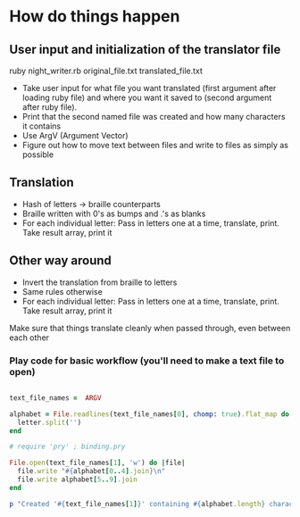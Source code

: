# How do things happen

## User input and initialization of the translator file

ruby night_writer.rb original_file.txt translated_file.txt

- Take user input for what file you want translated (first argument after loading ruby file) and where you want it saved to (second argument after ruby file).
- Print that the second named file was created and how many characters it contains
- Use ArgV (Argument Vector)
- Figure out how to move text between files and write to files as simply as possible

## Translation

- Hash of letters -> braille counterparts
- Braille written with 0's as bumps and .'s as blanks
- For each individual letter: Pass in letters one at a time, translate, print. Take result array, print it


## Other way around

- Invert the translation from braille to letters
- Same rules otherwise
- For each individual letter: Pass in letters one at a time, translate, print. Take result array, print it


Make sure that things translate cleanly when passed through, even between each other


### Play code for basic workflow (you'll need to make a text file to open)

```ruby

text_file_names =  ARGV

alphabet = File.readlines(text_file_names[0], chomp: true).flat_map do |letter|
  letter.split('')
end

# require 'pry' ; binding.pry

File.open(text_file_names[1], 'w') do |file|
  file.write "#{alphabet[0..4].join}\n"
  file.write alphabet[5..9].join
end

p "Created '#{text_file_names[1]}' containing #{alphabet.length} characters"

```
